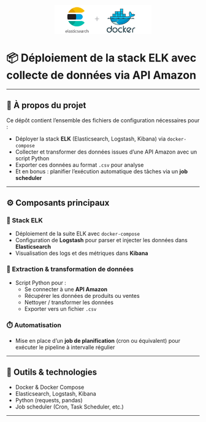 <p align="center">
  <img src="Cover.png" alt="Stack ELK via Docker" width="50%">
</p>

# 📦 Déploiement de la stack ELK avec collecte de données via API Amazon

---

## 🔧 À propos du projet

Ce dépôt contient l’ensemble des fichiers de configuration nécessaires pour :

- Déployer la stack **ELK** (Elasticsearch, Logstash, Kibana) via `docker-compose`
- Collecter et transformer des données issues d’une API Amazon avec un script Python
- Exporter ces données au format `.csv` pour analyse
- Et en bonus : planifier l’exécution automatique des tâches via un **job scheduler**

---

## ⚙️ Composants principaux

### 🐳 Stack ELK
- Déploiement de la suite ELK avec `docker-compose`
- Configuration de **Logstash** pour parser et injecter les données dans **Elasticsearch**
- Visualisation des logs et des métriques dans **Kibana**

### 🐍 Extraction & transformation de données
- Script Python pour :
  - Se connecter à une **API Amazon**
  - Récupérer les données de produits ou ventes
  - Nettoyer / transformer les données
  - Exporter vers un fichier `.csv`

### ⏱️ Automatisation
- Mise en place d’un **job de planification** (cron ou équivalent) pour exécuter le pipeline à intervalle régulier

---

## 🧰 Outils & technologies

- Docker & Docker Compose  
- Elasticsearch, Logstash, Kibana  
- Python (requests, pandas)  
- Job scheduler (Cron, Task Scheduler, etc.)

---

